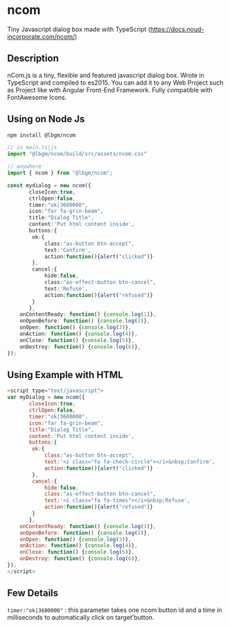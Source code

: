 # ncom
Tiny Javascript dialog box made with TypeScript
(https://docs.noud-incorporate.com/ncom/)

## Description
nCom.js is a tiny, flexible and featured javascript dialog box. Wrote in TypeScript and compiled to es2015.
You can add it to any Web Project such as Project like with Angular Front-End Framework.
Fully compatible with FontAwesome Icons.

## Using on Node Js
```sh
npm install @lbgm/ncom
```

```ts
// in main.ts|js
import "@lbgm/ncom/build/src/assets/ncom.css"

// anywhere
import { ncom } from "@lbgm/ncom";

const mydialog = new ncom({
       closeIcon:true,
       ctrlOpen:false,
       timer:"ok|3600000",
       icon:"far fa-grin-beam",
       title:"Dialog Title",
       content:'Put html content inside',
       buttons:{
        ok:{
            class:"as-button btn-accept",
            text:'Confirm',
            action:function(){alert("clicked")}
        },
        cancel:{
            hide:false,
            class:"as-effect-button btn-cancel",
            text:'Refuse',
            action:function(){alert("refused")}
        }
       },
    onContentReady: function() {console.log(1)},
    onOpenBefore: function() {console.log(2)},
    onOpen: function() {console.log(3)},
    onAction: function() {console.log(4)},
    onClose: function() {console.log(5)},
    onDestroy: function() {console.log(6)},
});
```

## Using Example with HTML
```js
<script type="text/javascript">
var myDialog = new ncom({
       closeIcon:true,
       ctrlOpen:false,
       timer:"ok|3600000",
       icon:"far fa-grin-beam",
       title:"Dialog Title",
       content:'Put html content inside',
       buttons:{
        ok:{
            class:"as-button btn-accept",
            text:'<i class="fa fa-check-circle"></i>&nbsp;Confirm',
            action:function(){alert("clicked")}
        },
        cancel:{
            hide:false,
            class:"as-effect-button btn-cancel",
            text:'<i class="fa fa-times"></i>&nbsp;Refuse',
            action:function(){alert("refused")}
        }
       },
    onContentReady: function() {console.log(1)},
    onOpenBefore: function() {console.log(2)},
    onOpen: function() {console.log(3)},
    onAction: function() {console.log(4)},
    onClose: function() {console.log(5)},
    onDestroy: function() {console.log(6)},
});
</script>
```

## Few Details

`timer:"ok|3600000"` : this parameter takes one ncom button id and a  time in milliseconds to automatically click on target'button.

<!-- ## StyleSheet
You can modify elements styles as you needed
(https://contents.noud-incorporate.com/ncom/ncom.v9.css) -->
